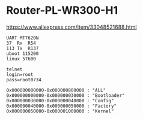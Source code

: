 # Router-PL-WR300-H1

<https://www.aliexpress.com/item/33048521688.html>


```
UART MT7620N
37  Rx  R54  
113 Tx  R137
uboot 115200
linux 57600
```

```
telnet
login=root
pass=root0734
```

```
0x000000000000-0x000000800000 : "ALL"
0x000000000000-0x000000030000 : "Bootloader"
0x000000030000-0x000000040000 : "Config"
0x000000040000-0x000000050000 : "Factory"
0x000000050000-0x000001000000 : "Kernel"
```
